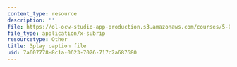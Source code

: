 ```yaml
---
content_type: resource
description: ''
file: https://ol-ocw-studio-app-production.s3.amazonaws.com/courses/5-07sc-biological-chemistry-i-fall-2013/7a6077788c1a06237026717c2a687680_cOD4yhZVZMY.srt
file_type: application/x-subrip
resourcetype: Other
title: 3play caption file
uid: 7a607778-8c1a-0623-7026-717c2a687680
---
```

